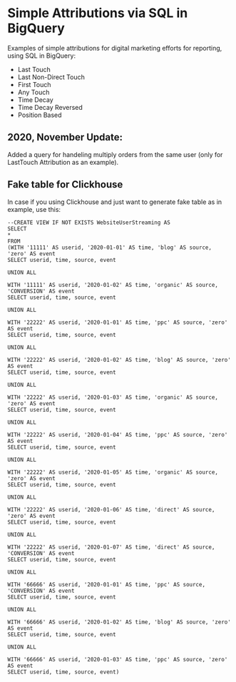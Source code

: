 # Simple Attributions via SQL in BigQuery
Examples of simple attributions for digital marketing efforts for reporting, using SQL in BigQuery:
- Last Touch
- Last Non-Direct Touch
- First Touch
- Any Touch
- Time Decay
- Time Decay Reversed
- Position Based

## 2020, November Update:
Added a query for handeling multiply orders from the same user (only for LastTouch Attribution as an example).

## Fake table for Clickhouse
In case if you using Clickhouse and just want to generate fake table as in example, use this:

```
--CREATE VIEW IF NOT EXISTS WebsiteUserStreaming AS
SELECT
*
FROM
(WITH '11111' AS userid, '2020-01-01' AS time, 'blog' AS source, 'zero' AS event
SELECT userid, time, source, event

UNION ALL

WITH '11111' AS userid, '2020-01-02' AS time, 'organic' AS source, 'CONVERSION' AS event
SELECT userid, time, source, event

UNION ALL

WITH '22222' AS userid, '2020-01-01' AS time, 'ppc' AS source, 'zero' AS event
SELECT userid, time, source, event

UNION ALL

WITH '22222' AS userid, '2020-01-02' AS time, 'blog' AS source, 'zero' AS event
SELECT userid, time, source, event

UNION ALL

WITH '22222' AS userid, '2020-01-03' AS time, 'organic' AS source, 'zero' AS event
SELECT userid, time, source, event

UNION ALL

WITH '22222' AS userid, '2020-01-04' AS time, 'ppc' AS source, 'zero' AS event
SELECT userid, time, source, event

UNION ALL

WITH '22222' AS userid, '2020-01-05' AS time, 'organic' AS source, 'zero' AS event
SELECT userid, time, source, event

UNION ALL

WITH '22222' AS userid, '2020-01-06' AS time, 'direct' AS source, 'zero' AS event
SELECT userid, time, source, event

UNION ALL

WITH '22222' AS userid, '2020-01-07' AS time, 'direct' AS source, 'CONVERSION' AS event
SELECT userid, time, source, event

UNION ALL

WITH '66666' AS userid, '2020-01-01' AS time, 'ppc' AS source, 'CONVERSION' AS event
SELECT userid, time, source, event

UNION ALL

WITH '66666' AS userid, '2020-01-02' AS time, 'blog' AS source, 'zero' AS event
SELECT userid, time, source, event

UNION ALL

WITH '66666' AS userid, '2020-01-03' AS time, 'ppc' AS source, 'zero' AS event
SELECT userid, time, source, event)
```
